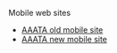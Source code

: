 Mobile web sites

* [AAATA old mobile site]
* [AAATA new mobile site]

[AAATA old mobile site]: http://mobile.theride.org
[AAATA new mobile site]: http://newride.org

